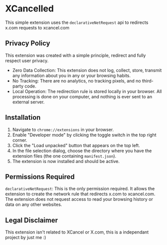 # XCancelled

This simple extension uses the `declarativeNetRequest` api to redirects x.com requests to xcancel.com

## Privacy Policy

This extension was created with a simple principle, redirect and fully respect user privacy.

* Zero Data Collection: This extension does not log, collect, store, transmit any information about you in any or your browsing habits.
* No Tracking: There are no analytics, no tracking pixels, and no third-party code.
* Local Operation: The redirection rule is stored locally in your browser. All processing is done on your computer, and nothing is ever sent to an external server.

## Installation

1.  Navigate to `chrome://extensions` in your browser.
2.  Enable "Developer mode" by clicking the toggle switch in the top right corner.
3.  Click the "Load unpacked" button that appears on the top left.
4.  In the file selection dialog, choose the directory where you have the extension files (the one containing `manifest.json`).
5.  The extension is now installed and should be active.

## Permissions Required

`declarativeNetRequest`: This is the only permission required. It allows the extension to create the network rule that redirects x.com to xcancel.com.
The extension does not request access to read your browsing history or data on any other websites.

## Legal Disclaimer

This extension isn't related to XCancel or X.com, this is a independant project by just me :)